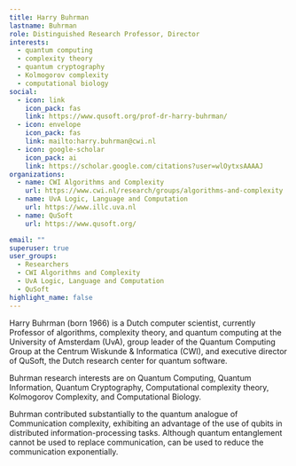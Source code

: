 ```yaml
---
title: Harry Buhrman
lastname: Buhrman
role: Distinguished Research Professor, Director
interests:
  - quantum computing
  - complexity theory
  - quantum cryptography
  - Kolmogorov complexity
  - computational biology
social:
  - icon: link
    icon_pack: fas
    link: https://www.qusoft.org/prof-dr-harry-buhrman/
  - icon: envelope
    icon_pack: fas
    link: mailto:harry.buhrman@cwi.nl
  - icon: google-scholar
    icon_pack: ai
    link: https://scholar.google.com/citations?user=wlOytxsAAAAJ
organizations:
  - name: CWI Algorithms and Complexity
    url: https://www.cwi.nl/research/groups/algorithms-and-complexity
  - name: UvA Logic, Language and Computation
    url: https://www.illc.uva.nl
  - name: QuSoft
    url: https://www.qusoft.org/

email: ""
superuser: true
user_groups:
  - Researchers
  - CWI Algorithms and Complexity
  - UvA Logic, Language and Computation
  - QuSoft
highlight_name: false
---
```


Harry Buhrman (born 1966) is a Dutch computer scientist, currently Professor of algorithms, complexity theory, and quantum computing at the University of Amsterdam (UvA), group leader of the Quantum Computing Group at the Centrum Wiskunde & Informatica (CWI), and executive director of QuSoft, the Dutch research center for quantum software.

Buhrman research interests are on Quantum Computing, Quantum Information, Quantum Cryptography, Computational complexity theory, Kolmogorov Complexity, and Computational Biology.

Buhrman contributed substantially to the quantum analogue of Communication complexity, exhibiting an advantage of the use of qubits in distributed information-processing tasks. Although quantum entanglement cannot be used to replace communication, can be used to reduce the communication exponentially.
